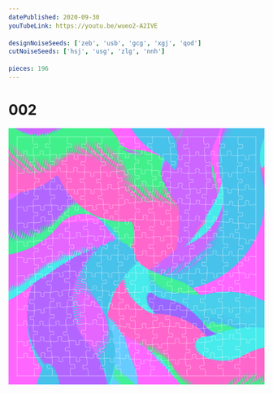 ```yaml
---
datePublished: 2020-09-30
youTubeLink: https://youtu.be/wueo2-A2IVE

designNoiseSeeds: ['zeb', 'usb', 'gcg', 'xgj', 'qod']
cutNoiseSeeds: ['hsj', 'usg', 'zlg', 'nnh']

pieces: 196
---
```


# 002

![canvas](result/002_zeb-usb-gcg-xgj-qod_hsj-usg-zlg-nnh.png?raw=true)
